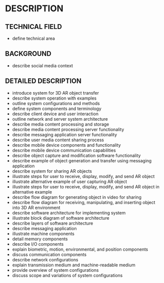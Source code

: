# DESCRIPTION

## TECHNICAL FIELD

- define technical area

## BACKGROUND

- describe social media context

## DETAILED DESCRIPTION

- introduce system for 3D AR object transfer
- describe system operation with examples
- outline system configurations and methods
- define system components and terminology
- describe client device and user interaction
- outline network and server system architecture
- describe media content processing and storage
- describe media content processing server functionality
- describe messaging application server functionality
- describe user media content sharing process
- describe mobile device components and functionality
- describe mobile device communication capabilities
- describe object capture and modification software functionality
- describe example of object generation and transfer using messaging application
- describe system for sharing AR objects
- illustrate steps for user to receive, display, modify, and send AR object
- illustrate alternative example of user capturing AR object
- illustrate steps for user to receive, display, modify, and send AR object in alternative example
- describe flow diagram for generating object in video for sharing
- describe flow diagram for receiving, manipulating, and inserting object into 3D AR environment
- describe software architecture for implementing system
- illustrate block diagram of software architecture
- describe layers of software architecture
- describe messaging application
- illustrate machine components
- detail memory components
- describe I/O components
- explain biometric, motion, environmental, and position components
- discuss communication components
- describe network configurations
- explain transmission medium and machine-readable medium
- provide overview of system configurations
- discuss scope and variations of system configurations

